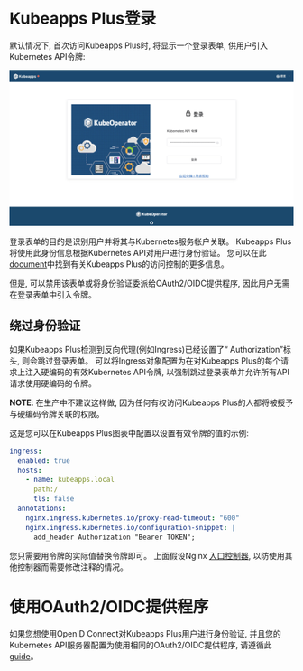 # Kubeapps Plus登录

默认情况下, 首次访问Kubeapps Plus时, 将显示一个登录表单, 供用户引入Kubernetes API令牌: 

![控制台登录](../img/dashboard-login.png)

登录表单的目的是识别用户并将其与Kubernetes服务帐户关联。 Kubeapps Plus将使用此身份信息根据Kubernetes API对用户进行身份验证。 您可以在此[document](./access-control.md)中找到有关Kubeapps Plus的访问控制的更多信息。

但是, 可以禁用该表单或将身份验证委派给OAuth2/OIDC提供程序, 因此用户无需在登录表单中引入令牌。

## 绕过身份验证

如果Kubeapps Plus检测到反向代理(例如Ingress)已经设置了“ Authorization”标头, 则会跳过登录表单。 可以将Ingress对象配置为在对Kubeapps Plus的每个请求上注入硬编码的有效Kubernetes API令牌, 以强制跳过登录表单并允许所有API请求使用硬编码的令牌。

**NOTE**: 在生产中不建议这样做, 因为任何有权访问Kubeapps Plus的人都将被授予与硬编码令牌关联的权限。

这是您可以在Kubeapps Plus图表中配置以设置有效令牌的值的示例: 

```yaml
ingress:
  enabled: true
  hosts:
    - name: kubeapps.local
      path:/
      tls: false
  annotations:
    nginx.ingress.kubernetes.io/proxy-read-timeout: "600"
    nginx.ingress.kubernetes.io/configuration-snippet: |
      add_header Authorization "Bearer TOKEN";
```

您只需要用令牌的实际值替换令牌即可。 上面假设Nginx [入口控制器](https://kubernetes.io/docs/concepts/services-networking/ingress/#ingress-controllers), 以防使用其他控制器而需要修改注释的情况。

# 使用OAuth2/OIDC提供程序

如果您想使用OpenID Connect对Kubeapps Plus用户进行身份验证, 并且您的Kubernetes API服务器配置为使用相同的OAuth2/OIDC提供程序, 请遵循此[guide](./using-an-OIDC-provider.md)。